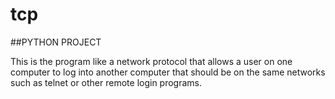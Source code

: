 # tcp

##PYTHON PROJECT

This is the program like a network protocol that allows a user on one computer to log into another computer that should be on the same networks such as telnet or other remote login programs.
